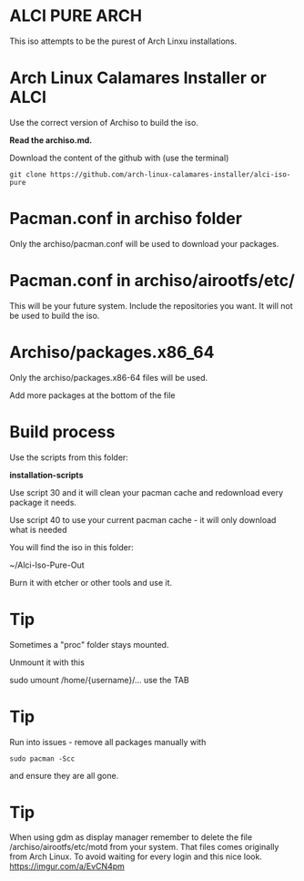 # ALCI PURE ARCH

This iso attempts to be the purest of Arch Linxu installations.

# Arch Linux Calamares Installer or ALCI

Use the correct version of Archiso to build the iso.

**Read the archiso.md.**

Download the content of the github with (use the terminal)

`git clone https://github.com/arch-linux-calamares-installer/alci-iso-pure`

# Pacman.conf in archiso folder

Only the archiso/pacman.conf will be used to download your packages.


# Pacman.conf in archiso/airootfs/etc/

This will be your future system. 
Include the repositories you want.
It will not be used to build the iso.


# Archiso/packages.x86_64

Only the archiso/packages.x86-64 files will be used.

Add more packages at the bottom of the file


# Build process


Use the scripts from this folder:

<b>installation-scripts</b>

Use script 30 and it will clean your pacman cache and redownload every package it needs.

Use script 40 to use your current pacman cache - it will only download what is needed

You will find the iso in this folder:

 ~/Alci-Iso-Pure-Out

Burn it with etcher or other tools and use it.




# Tip

Sometimes a "proc" folder stays mounted.

Unmount it with this

sudo umount /home/{username}/...  use the TAB



# Tip

Run into issues - remove all packages manually with

`sudo pacman -Scc`

and ensure they are all gone.


# Tip

When using gdm as display manager remember to delete the file /archiso/airootfs/etc/motd from your system. That files comes originally from Arch Linux.
To avoid waiting for every login and this nice look.
https://imgur.com/a/EvCN4pm


